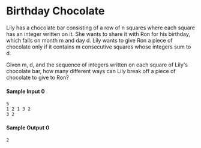 # Birthday Chocolate

Lily has a chocolate bar consisting of a row of n squares where each square has an integer written on it. She wants to share it with Ron for his birthday, which falls on month m and day d. Lily wants to give Ron a piece of chocolate only if it contains m consecutive squares whose integers sum to d.

Given m, d, and the sequence of integers written on each square of Lily's chocolate bar, how many different ways can Lily break off a piece of chocolate to give to Ron?

#### Sample Input 0
```
5
1 2 1 3 2 
3 2
```
#### Sample Output 0
```
2

